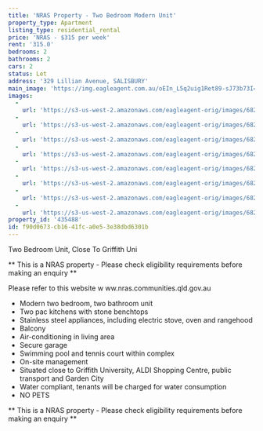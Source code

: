 ```yaml
---
title: 'NRAS Property - Two Bedroom Modern Unit'
property_type: Apartment
listing_type: residential_rental
price: 'NRAS - $315 per week'
rent: '315.0'
bedrooms: 2
bathrooms: 2
cars: 2
status: Let
address: '329 Lillian Avenue, SALISBURY'
main_image: 'https://img.eagleagent.com.au/oEIn_L5q2uig1Ret89-sJ73b73I=/1280x854/smart/https://s3-us-west-2.amazonaws.com/eagleagent-orig/images/6824859/421771630-image-M.jpg'
images:
  -
    url: 'https://s3-us-west-2.amazonaws.com/eagleagent-orig/images/6824866/421771630-image-G.jpg'
  -
    url: 'https://s3-us-west-2.amazonaws.com/eagleagent-orig/images/6824865/421771630-image-F.jpg'
  -
    url: 'https://s3-us-west-2.amazonaws.com/eagleagent-orig/images/6824864/421771630-image-E.jpg'
  -
    url: 'https://s3-us-west-2.amazonaws.com/eagleagent-orig/images/6824863/421771630-image-D.jpg'
  -
    url: 'https://s3-us-west-2.amazonaws.com/eagleagent-orig/images/6824862/421771630-image-C.jpg'
  -
    url: 'https://s3-us-west-2.amazonaws.com/eagleagent-orig/images/6824861/421771630-image-B.jpg'
  -
    url: 'https://s3-us-west-2.amazonaws.com/eagleagent-orig/images/6824860/421771630-image-A.jpg'
  -
    url: 'https://s3-us-west-2.amazonaws.com/eagleagent-orig/images/6824859/421771630-image-M.jpg'
property_id: '435488'
id: f90d0673-cb16-41fc-a0e5-3e38dbd6301b
---
```

Two Bedroom Unit, Close To Griffith Uni

** This is a NRAS property - Please check eligibility requirements before making an enquiry **

Please refer to this website
w ww.nras.communities.qld.gov.au

*  Modern two bedroom, two bathroom unit
*  Two pac kitchens with stone benchtops
*  Stainless steel appliances, including electric stove, oven and rangehood
*  Balcony
*  Air-conditioning in living area
*  Secure garage
*  Swimming pool and tennis court within complex
*  On-site management
*  Situated close to Griffith University, ALDI Shopping Centre, public transport and Garden City
*  Water compliant, tenants will be charged for water consumption
*  NO PETS

** This is a NRAS property - Please check eligibility requirements before making an enquiry **